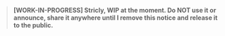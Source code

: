 
> **[WORK-IN-PROGRESS] Stricly, WIP at the moment. Do NOT use it or announce, share it anywhere until I remove this notice and release it to the public.**


